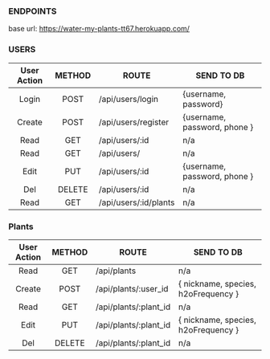 
### ENDPOINTS
base url: https://water-my-plants-tt67.herokuapp.com/
### USERS

| User Action | METHOD | ROUTE                      | SEND TO DB                           |
| :---------: | :----: | ---------------------      | ------------------------------------ |
|    Login    |  POST  | /api/users/login           | {username, password}                 |
|   Create    |  POST  | /api/users/register        | {username, password, phone }         |
|    Read     |  GET   | /api/users/:id             | n/a                                  |
|    Read     |  GET   | /api/users/                | n/a                                  |
|    Edit     |  PUT   | /api/users/:id             | {username, password, phone }         |
|     Del     | DELETE | /api/users/:id             | n/a                                  |
|    Read     |  GET   | /api/users/:id/plants      | n/a                                  |

### Plants

| User Action | METHOD | ROUTE                    | SEND TO DB                                          |
| :---------: | :----: | ---------------          | --------------------------------------------------- |
|    Read     |  GET   | /api/plants              | n/a                                                 |
|   Create    |  POST  | /api/plants/:user_id     | { nickname, species, h2oFrequency }                 |
|    Read     |  GET   | /api/plants/:plant_id    | n/a                                                 |
|    Edit     |  PUT   | /api/plants/:plant_id    | { nickname, species, h2oFrequency }                 |
|     Del     | DELETE | /api/plants/:plant_id    | n/a                                                 |